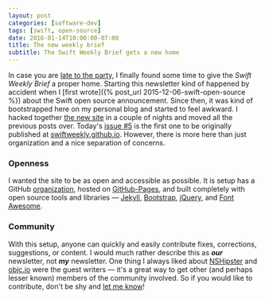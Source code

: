 ```yaml
---
layout: post
categories: [software-dev]
tags: [swift, open-source]
date: 2016-01-14T10:00:00-07:00
title: The new weekly brief
subtitle: The Swift Weekly Brief gets a new home
---
```


In case you are [late to the party](https://twitter.com/jesse_squires/status/687457899992383488), I finally found some time to give the *Swift Weekly Brief* a proper home. Starting this newsletter kind of happened by accident when I [first wrote]({% post_url 2015-12-06-swift-open-source %}) about the Swift open source announcement. Since then, it was kind of bootstrapped here on my personal blog and started to feel awkward. I hacked together [the new site](http://swiftweekly.github.io) in a couple of nights and moved all the previous posts over. Today's [issue #5](http://swiftweekly.github.io/issue-5/) is the first one to be originally published at [swiftweekly.github.io](http://swiftweekly.github.io). However, there is more here than just organization and a nice separation of concerns.

<!--excerpt-->

### Openness

I wanted the site to be as open and accessible as possible. It is setup has a GitHub [organization](https://github.com/SwiftWeekly), hosted on [GitHub-Pages](https://pages.github.com), and built completely with open source tools and libraries &mdash; [Jekyll](http://jekyllrb.com), [Bootstrap](http://getbootstrap.com), [jQuery](http://jquery.com), and [Font Awesome](http://fortawesome.github.io/Font-Awesome/).

### Community

With this setup, anyone can quickly and easily contribute fixes, corrections, suggestions, or content. I would much rather describe this as __*our*__ newsletter, not __*my*__ newsletter. One thing I always liked about [NSHipster](http://nshipster.com) and [objc.io](https://www.objc.io/issues/) were the guest writers &mdash; it's a great way to get other (and perhaps lesser known) members of the community involved. So if you would like to contribute, don't be shy and [let me know](https://twitter.com/jesse_squires)!
